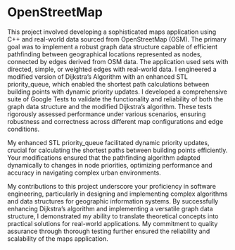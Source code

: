 # OpenStreetMap
This project involved developing a sophisticated maps application using C++ and real-world data sourced from OpenStreetMap (OSM). The primary goal was to implement a robust graph data structure capable of efficient pathfinding between geographical locations represented as nodes, connected by edges derived from OSM data. The application used sets with directed, simple, or weighted edges with real-world data. I engineered a modified version of Dijkstra’s Algorithm with an enhanced STL priority_queue, which enabled the shortest path calculations between building points with dynamic priority updates. I developed a comprehensive suite of Google Tests to validate the functionality and reliability of both the graph data structure and the modified Dijkstra’s algorithm. These tests rigorously assessed performance under various scenarios, ensuring robustness and correctness across different map configurations and edge conditions.

My enhanced STL priority_queue facilitated dynamic priority updates, crucial for calculating the shortest paths between building points efficiently. Your modifications ensured that the pathfinding algorithm adapted dynamically to changes in node priorities, optimizing performance and accuracy in navigating complex urban environments. 

My contributions to this project underscore your proficiency in software engineering, particularly in designing and implementing complex algorithms and data structures for geographic information systems. By successfully enhancing Dijkstra’s algorithm and implementing a versatile graph data structure, I demonstrated my ability to translate theoretical concepts into practical solutions for real-world applications. My commitment to quality assurance through thorough testing further ensured the reliability and scalability of the maps application.
